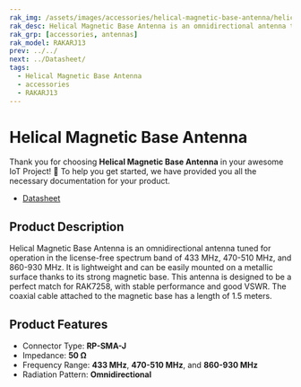 ```yaml
---
rak_img: /assets/images/accessories/helical-magnetic-base-antenna/helical-magnetic-base.png
rak_desc: Helical Magnetic Base Antenna is an omnidirectional antenna tuned for operation in the license-free spectrum band of 433 MHz, 470-510 MHz, and 860-930 MHz. It is lightweight and can be easily mounted on a metallic surface thanks to its strong magnetic base.
rak_grp: [accessories, antennas]
rak_model: RAKARJ13
prev: ../../
next: ../Datasheet/
tags:
  - Helical Magnetic Base Antenna
  - accessories
  - RAKARJ13
---
```


# Helical Magnetic Base Antenna

Thank you for choosing **Helical Magnetic Base Antenna** in your awesome IoT Project! 🎉 To help you get started, we have provided you all the necessary documentation for your product.

* [Datasheet](../Datasheet/)

## Product Description

Helical Magnetic Base Antenna is an omnidirectional antenna tuned for operation in the license-free spectrum band of 433&nbsp;MHz, 470-510&nbsp;MHz, and 860-930&nbsp;MHz. It is lightweight and can be easily mounted on a metallic surface thanks to its strong magnetic base. This antenna is designed to be a perfect match for RAK7258, with stable performance and good VSWR. The coaxial cable attached to the magnetic base has a length of 1.5&nbsp;meters.

## Product Features

- Connector Type: **RP-SMA-J**
- Impedance: **50&nbsp;Ω**
- Frequency Range: **433&nbsp;MHz**, **470-510&nbsp;MHz**, and **860-930&nbsp;MHz**
- Radiation Pattern: **Omnidirectional**
